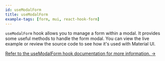 ```yaml
---
id: useModalForm
title: useModalForm
example-tags: [form, mui, react-hook-form]
---
```


`useModalForm` hook allows you to manage a form within a modal. It provides some useful methods to handle the form modal. You can view the live example or review the source code to see how it's used with Material UI.

[Refer to the useModalForm hook documentation for more information. →](/docs/packages/list-of-packages/index)

<CodeSandboxExample path="form-material-ui-use-modal-form" />
